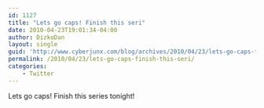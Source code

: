 ```yaml
---
id: 1127
title: "Lets go caps! Finish this seri"
date: 2010-04-23T19:01:34-04:00
author: DizkoDan
layout: single
guid: 'http://www.cyberjunx.com/blog/archives/2010/04/23/lets-go-caps-finish-this-seri/'
permalink: /2010/04/23/lets-go-caps-finish-this-seri/
categories:
    - Twitter
---
```


Lets go caps! Finish this series tonight!